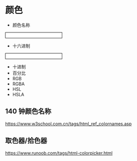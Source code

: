 # 颜色

- 颜色名称

<script setup>

import { ref } from 'vue'

const color_name = ref("black")
const color_hex = ref("000000")

</script>

<div :style="{ width: '100%', height: '80px', backgroundColor: color_name, display: 'flex', justifyContent: 'center', alignItems: 'center' }">
    <input v-model="color_name" type="text" style="color: black; border: 1px solid black; background-color: white;" >
</div>

- 十六进制

<div :style="{ width: '100%', height: '80px', backgroundColor: '#' + color_hex, display: 'flex', justifyContent: 'center', alignItems: 'center' }">
    <input v-model="color_hex" type="text" style="color: black; border: 1px solid black;  background-color: white;" >

</div>

- 十进制
- 百分比
- RGB
- RGBA
- HSL
- HSLA

## 140 钟颜色名称

https://www.w3school.com.cn/tags/html_ref_colornames.asp

## 取色器/拾色器

https://www.runoob.com/tags/html-colorpicker.html
